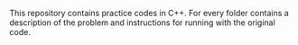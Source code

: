 This repository contains practice codes in C++.
For every folder contains a description of the problem
and instructions for running with the original code.


